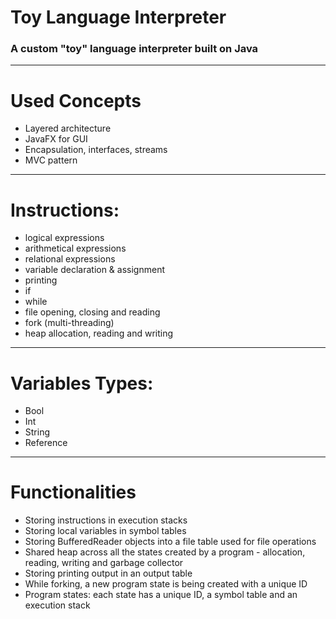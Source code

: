 # Toy Language Interpreter
### A custom "toy" language interpreter built on Java

-----

# Used Concepts
- Layered architecture
- JavaFX for GUI
- Encapsulation, interfaces, streams
- MVC pattern

---

# Instructions:
- logical expressions
- arithmetical expressions
- relational expressions
- variable declaration & assignment
- printing
- if
- while
- file opening, closing and reading
- fork (multi-threading)
- heap allocation, reading and writing

---

# Variables Types:
- Bool
- Int
- String
- Reference

---

# Functionalities
- Storing instructions in execution stacks
- Storing local variables in symbol tables
- Storing BufferedReader objects into a file table used for file operations
- Shared heap across all the states created by a program - allocation, reading, writing and garbage collector
- Storing printing output in an output table
- While forking, a new program state is being created with a unique ID 
- Program states: each state has a unique ID, a symbol table and an execution stack
